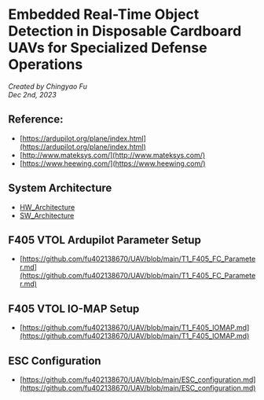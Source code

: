 # Embedded Real-Time Object Detection in Disposable Cardboard UAVs for Specialized Defense Operations

_Created by Chingyao Fu  
Dec 2nd, 2023_

## Reference:
- [https://ardupilot.org/plane/index.html](https://ardupilot.org/plane/index.html)
- [http://www.mateksys.com/](http://www.mateksys.com/)
- [https://www.heewing.com/](https://www.heewing.com/)

## System Architecture
- [HW_Architecture](https://github.com/fu402138670/UAV/blob/main/HW_System_Architecture.md)
- [SW_Architecture](https://github.com/fu402138670/UAV/blob/main/SW_System_Architecture.md)  

## F405 VTOL Ardupilot Parameter Setup
- [https://github.com/fu402138670/UAV/blob/main/T1_F405_FC_Parameter.md](https://github.com/fu402138670/UAV/blob/main/T1_F405_FC_Parameter.md)  

## F405 VTOL IO-MAP Setup
- [https://github.com/fu402138670/UAV/blob/main/T1_F405_IOMAP.md](https://github.com/fu402138670/UAV/blob/main/T1_F405_IOMAP.md)  

## ESC Configuration
- [https://github.com/fu402138670/UAV/blob/main/ESC_configuration.md](https://github.com/fu402138670/UAV/blob/main/ESC_configuration.md)  

